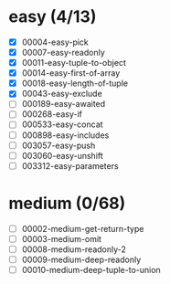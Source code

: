 # easy (4/13)
- [x] 00004-easy-pick
- [x] 00007-easy-readonly
- [x] 00011-easy-tuple-to-object
- [x] 00014-easy-first-of-array
- [x] 00018-easy-length-of-tuple
- [x] 00043-easy-exclude
- [ ] 000189-easy-awaited
- [ ] 000268-easy-if
- [ ] 000533-easy-concat
- [ ] 000898-easy-includes
- [ ] 003057-easy-push
- [ ] 003060-easy-unshift
- [ ] 003312-easy-parameters  

# medium (0/68)
- [ ] 00002-medium-get-return-type
- [ ] 00003-medium-omit
- [ ] 00008-medium-readonly-2
- [ ] 00009-medium-deep-readonly
- [ ] 00010-medium-deep-tuple-to-union
